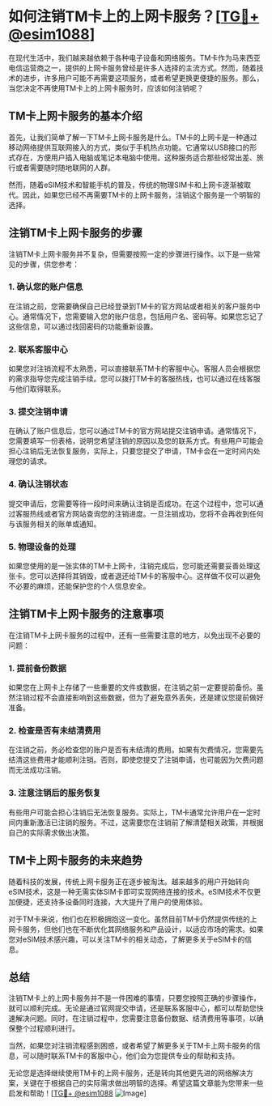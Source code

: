 # 如何注销TM卡上的上网卡服务？[[TG💪+ @esim1088](https://t.me/s/esim1088)]

在现代生活中，我们越来越依赖于各种电子设备和网络服务。TM卡作为马来西亚电信运营商之一，提供的上网卡服务曾经是许多人选择的主流方式。然而，随着技术的进步，许多用户可能不再需要这项服务，或者希望更换更便捷的服务。那么，当您决定不再使用TM卡上的上网卡服务时，应该如何注销呢？

## TM卡上网卡服务的基本介绍

首先，让我们简单了解一下TM卡上网卡服务是什么。TM卡的上网卡是一种通过移动网络提供互联网接入的方式，类似于手机热点功能。它通常以USB接口的形式存在，方便用户插入电脑或笔记本电脑中使用。这种服务适合那些经常出差、旅行或者需要随时随地联网的人群。

然而，随着eSIM技术和智能手机的普及，传统的物理SIM卡和上网卡逐渐被取代。因此，如果您已经不再需要TM卡的上网卡服务，注销这个服务是一个明智的选择。

## 注销TM卡上网卡服务的步骤

注销TM卡上网卡服务并不复杂，但需要按照一定的步骤进行操作。以下是一些常见的步骤，供您参考：

### 1. 确认您的账户信息

在注销之前，您需要确保自己已经登录到TM卡的官方网站或者相关的客户服务中心。通常情况下，您需要输入您的账户信息，包括用户名、密码等。如果您忘记了这些信息，可以通过找回密码的功能重新设置。

### 2. 联系客服中心

如果您对注销流程不太熟悉，可以直接联系TM卡的客服中心。客服人员会根据您的需求指导您完成注销手续。您可以拨打TM卡的客服热线，也可以通过在线客服与他们取得联系。

### 3. 提交注销申请

在确认了账户信息后，您可以通过TM卡的官方网站提交注销申请。通常情况下，您需要填写一份表格，说明您希望注销的原因以及您的联系方式。有些用户可能会担心注销后无法恢复服务，实际上，只要您提交了申请，TM卡会在一定时间内处理您的请求。

### 4. 确认注销状态

提交申请后，您需要等待一段时间来确认注销是否成功。在这个过程中，您可以通过客服热线或者官方网站查询您的注销进度。一旦注销成功，您将不会再收到任何与该服务相关的账单或通知。

### 5. 物理设备的处理

如果您使用的是一张实体的TM卡上网卡，注销完成后，您可能还需要妥善处理这张卡。您可以选择将其销毁，或者退还给TM卡的客服中心。这样做不仅可以避免不必要的麻烦，还能保护您的个人信息安全。

## 注销TM卡上网卡服务的注意事项

在注销TM卡上网卡服务的过程中，还有一些需要注意的地方，以免出现不必要的问题：

### 1. 提前备份数据

如果您在上网卡上存储了一些重要的文件或数据，在注销之前一定要提前备份。虽然注销过程不会直接影响到这些数据，但为了避免意外丢失，还是建议您提前做好准备。

### 2. 检查是否有未结清费用

在注销之前，务必检查您的账户是否有未结清的费用。如果有欠费情况，您需要先结清这些费用才能顺利注销。否则，即使您提交了注销申请，也可能因为欠费问题而无法成功注销。

### 3. 注意注销后的服务恢复

有些用户可能会担心注销后无法恢复服务。实际上，TM卡通常允许用户在一定时间内重新激活已注销的服务。不过，这需要您在注销前了解清楚相关政策，并根据自己的实际需求做出决策。

## TM卡上网卡服务的未来趋势

随着科技的发展，传统上网卡服务正在逐步被淘汰。越来越多的用户开始转向eSIM技术，这是一种无需实体SIM卡即可实现网络连接的技术。eSIM技术不仅更加便捷，还支持多设备同时连接，大大提升了用户的使用体验。

对于TM卡来说，他们也在积极拥抱这一变化。虽然目前TM卡仍然提供传统的上网卡服务，但他们也在不断优化其网络服务和产品设计，以适应市场的需求。如果您对eSIM技术感兴趣，可以关注TM卡的相关动态，了解更多关于eSIM卡的信息。

## 总结

注销TM卡上的上网卡服务并不是一件困难的事情，只要您按照正确的步骤操作，就可以顺利完成。无论是通过官网提交申请，还是联系客服中心，都可以帮助您快速解决问题。同时，在注销过程中，您需要注意备份数据、结清费用等事项，以确保整个过程顺利进行。

当然，如果您对注销流程感到困惑，或者希望了解更多关于TM卡上网卡服务的信息，可以随时联系TM卡的客服中心，他们会为您提供专业的帮助和支持。

无论您是选择继续使用TM卡的上网卡服务，还是转向其他更先进的网络解决方案，关键在于根据自己的实际需求做出明智的选择。希望这篇文章能为您带来一些启发和帮助！[[TG💪+ @esim1088](https://t.me/s/esim1088) ![Image](https://i.postimg.cc/4NQfJmqS/Snipaste-2025-05-13-00-14-12.png)]